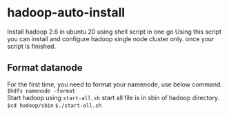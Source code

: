 # hadoop-auto-install
Install hadoop 2.6 in ubuntu 20 using shell script in one go  Using this script you can install and configure hadoop single node cluster only. once your script is finished.
## Format datanode
For the first time, you need to format your namenode, use below command. 
```$hdfs namenode -format```  
Start hadoop using 
```start-all.sh``` 
start all file is in sbin of hadoop directory. 
```$cd hadoop/sbin```
```$./start-all.sh```
